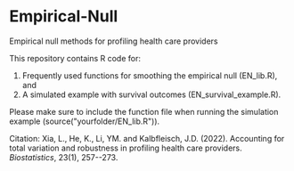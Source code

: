 # Empirical-Null
Empirical null methods for profiling health care providers

This repository contains R code for: 
1. Frequently used functions for smoothing the empirical null (EN_lib.R), and
2. A simulated example with survival outcomes (EN_survival_example.R).

Please make sure to include the function file when running the simulation example (source("yourfolder/EN_lib.R")).

Citation: Xia, L., He, K., Li, YM. and Kalbfleisch, J.D. (2022).  Accounting for total variation and robustness in profiling health care providers. *Biostatistics*, 23(1), 257--273.
